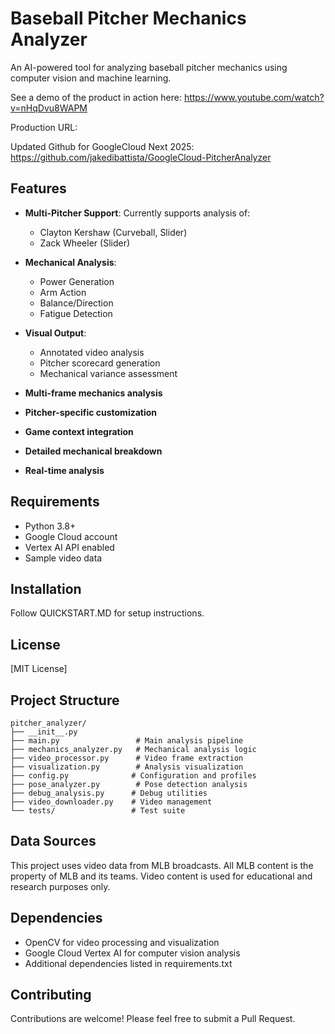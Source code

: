 # Baseball Pitcher Mechanics Analyzer

An AI-powered tool for analyzing baseball pitcher mechanics using computer vision and machine learning.

See a demo of the product in action here: https://www.youtube.com/watch?v=nHqDvu8WAPM

Production URL: 

Updated Github for GoogleCloud Next 2025: https://github.com/jakedibattista/GoogleCloud-PitcherAnalyzer

## Features

- **Multi-Pitcher Support**: Currently supports analysis of:
  - Clayton Kershaw (Curveball, Slider)
  - Zack Wheeler (Slider)

- **Mechanical Analysis**:
  - Power Generation
  - Arm Action
  - Balance/Direction
  - Fatigue Detection

- **Visual Output**:
  - Annotated video analysis
  - Pitcher scorecard generation
  - Mechanical variance assessment

- **Multi-frame mechanics analysis**
- **Pitcher-specific customization**
- **Game context integration**
- **Detailed mechanical breakdown**
- **Real-time analysis**

## Requirements

- Python 3.8+
- Google Cloud account
- Vertex AI API enabled
- Sample video data

## Installation

Follow QUICKSTART.MD for setup instructions.

## License

[MIT License]

## Project Structure

```
pitcher_analyzer/
├── __init__.py
├── main.py                 # Main analysis pipeline
├── mechanics_analyzer.py   # Mechanical analysis logic
├── video_processor.py      # Video frame extraction
├── visualization.py        # Analysis visualization
├── config.py              # Configuration and profiles
├── pose_analyzer.py        # Pose detection analysis
├── debug_analysis.py      # Debug utilities
├── video_downloader.py    # Video management
└── tests/                 # Test suite
```

## Data Sources

This project uses video data from MLB broadcasts. All MLB content is the property of MLB and its teams. Video content is used for educational and research purposes only.

## Dependencies

- OpenCV for video processing and visualization
- Google Cloud Vertex AI for computer vision analysis
- Additional dependencies listed in requirements.txt

## Contributing

Contributions are welcome! Please feel free to submit a Pull Request.


